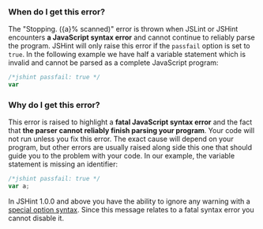 <!---
{
    "titles": [
        "Stopping. ({a}% scanned)",
        "E042"
    ],
    "slugs": [
        "stopping",
        "e042"
    ],
    "linters": [
        "jslint",
        "jshint"
    ],
    "author": "jallardice"
}
-->

### When do I get this error?

The "Stopping. ({a}% scanned)" error is thrown when JSLint or JSHint encounters
**a JavaScript syntax error** and cannot continue to reliably parse the program.
JSHint will only raise this error if the `passfail` option is set to `true`. In
the following example we have half a variable statement which is invalid and
cannot be parsed as a complete JavaScript program:

<!---
{
    "linter": "jslint"
}
-->
```javascript
/*jshint passfail: true */
var
```

### Why do I get this error?

This error is raised to highlight a **fatal JavaScript syntax error** and the
fact that **the parser cannot reliably finish parsing your program**. Your code
will not run unless you fix this error. The exact cause will depend on your
program, but other errors are usually raised along side this one that should
guide you to the problem with your code. In our example, the variable statement
is missing an identifier:

<!---
{
    "linter": "jslint"
}
-->
```javascript
/*jshint passfail: true */
var a;
```

In JSHint 1.0.0 and above you have the ability to ignore any warning with a
[special option syntax][jshintopts]. Since this message relates to a fatal
syntax error you cannot disable it.

[jshintopts]: http://jshint.com/docs/#options
